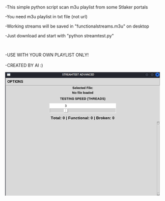-This simple python script scan m3u playlist from some Stlaker portals

-You need m3u playlist in txt file (not url)

-Working streams will be saved in "functionalstreams.m3u" on desktop

-Just download and start with "python streamtest.py"

<br>

-USE WITH YOUR OWN PLAYLIST ONLY!
<br>
<br>
-CREATED BY AI :)


![Preview](https://raw.githubusercontent.com/nonexistusername/streamtest/main/streamtest.png)
